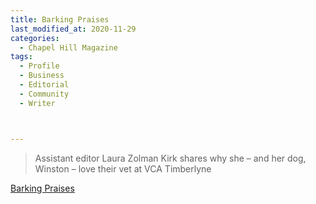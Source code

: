 ```yaml
---
title: Barking Praises
last_modified_at: 2020-11-29
categories:
  - Chapel Hill Magazine
tags:
  - Profile
  - Business
  - Editorial 
  - Community
  - Writer



---
```


> Assistant editor Laura Zolman Kirk shares why she – and her dog, Winston – love their vet at VCA Timberlyne

[Barking Praises](https://issuu.com/shannonmedia/docs/chmissuujulyaug/91)
